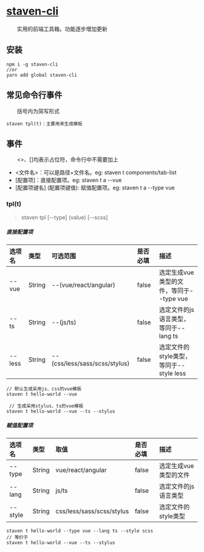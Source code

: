 # [staven-cli](https://github.com/staven630/staven-cli)
&emsp;&emsp;实用的前端工具箱。功能逐步增加更新

## 安装
```
npm i -g staven-cli
//or
yarn add global staven-cli
```

## 常见命令行事件
&emsp;&emsp;括号内为简写形式
```
staven tpl(t)：主要用来生成模板
```

## 事件
&emsp;&emsp;<>、[]均表示占位符，命令行中不需要加上
* <文件名>：可以是路径+文件名。eg: staven t components/tab-list
* [配置项]：直接配置项。eg: staven t a --vue
* [配置项键名] (配置项键值): 赋值配置项。eg: staven t a --type vue

### tpl(t)

> staven tpl <filename> [--type] (value) [--scss]
> 
##### 直接配置项
| 选项名 | 类型 | 可选范围 | 是否必填 | 描述 |
| :---  | :--- | :--- | :--- | :--- | 
| --vue  | String | --(vue/react/angular) | false | 选定生成vue类型的文件，等同于--type vue |
| --ts  | String | --(js/ts) | false | 选定文件的js语言类型，等同于--lang ts |
| --less  | String | --(css/less/sass/scss/stylus) | false | 选定文件的style类型，等同于--style less |

```
// 默认生成采用js、css的vue模板
staven t hello-world --vue 

 // 生成采用stylus、ts的vue模板
staven t hello-world --vue --ts --stylus
```

##### 赋值配置项
| 选项名 | 类型 | 取值 | 是否必填 | 描述 |
| :---  | :--- | :--- | :--- | :--- | 
| --type  | String | vue/react/angular | false | 选定生成vue类型的文件 |
| --lang  | String | js/ts | false | 选定文件的js语言类型 |
| --style  | String | css/less/sass/scss/stylus | false | 选定文件的style类型 |


```
staven t hello-world --type vue --lang ts --style scss
// 等价于
staven t hello-world --vue --ts --stylus
```